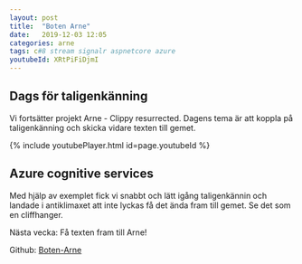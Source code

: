 ```yaml
---
layout: post
title:  "Boten Arne"
date:   2019-12-03 12:05
categories: arne
tags: c#8 stream signalr aspnetcore azure
youtubeId: XRtPiFiDjmI
---
```


## Dags för taligenkänning
Vi fortsätter projekt Arne - Clippy resurrected. Dagens tema är att koppla på taligenkänning och skicka vidare texten till gemet.

{% include youtubePlayer.html id=page.youtubeId %}

## Azure cognitive services
Med hjälp av exemplet fick vi snabbt och lätt igång taligenkännin och landade i antiklimaxet att inte lyckas få det ända fram till gemet. Se det som en cliffhanger.

Nästa vecka: Få texten fram till Arne!

Github: [Boten-Arne](https://github.com/skarlman/Boten-Arne)
